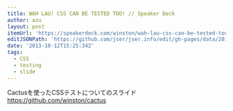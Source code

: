 ```yaml
---
title: WAH LAU! CSS CAN BE TESTED TOO! // Speaker Deck
author: azu
layout: post
itemUrl: 'https://speakerdeck.com/winston/wah-lau-css-can-be-tested-too'
editJSONPath: 'https://github.com/jser/jser.info/edit/gh-pages/data/2013/10/index.json'
date: '2013-10-12T15:25:34Z'
tags:
  - CSS
  - testing
  - slide
---
```

Cactusを使ったCSSテストについてのスライド
https://github.com/winston/cactus
